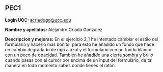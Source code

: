 ## PEC1

**Login UOC:**
acriadogo@uoc.edu

**Nombre  y apellidos:**
Alejandro Criado Gonzalez

**Descripcion y mejoras:**
En el ejercicio 2_1 he intentado cambiar el estilo del formulario y hacerlo mas bonito, para esto he añadido un fondo que hace un cambio degradado de rojo a azul y el formulario con un fondo blanco con un poco de opacidad. También he añadido una cierta sombra y brillo cuando pasas con el cursor por encima de un input del formulario, de tal manera en todo momento sabes donde tienes el ratón.